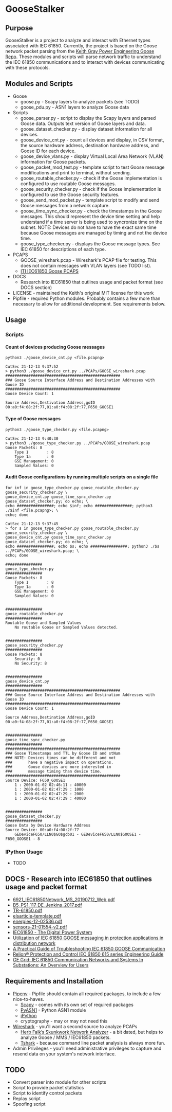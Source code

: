 # GooseStalker

## Purpose

GooseStalker is a project to analyze and interact with Ethernet types associated with IEC 61850. Currently, the project is based on the Goose network packet parsing from the [Keith Gray Power Engineering Goose Repo](https://github.com/keith-gray-powereng/goose). These modules and scripts will parse network traffic to understand the IEC 61850 communications and to interact with devices communicating with these protocols.

## Modules and Scripts

* Goose
  * goose.py - Scapy layers to analyze packets (see TODO)
  * goose_pdu.py - ASN1 layers to analyze Goose data
* Scripts
  * goose_parser.py - script to display the Scapy layers and parsed Goose data. Outputs text version of Goose layers and data.
  * goose_dataset_checker.py - display dataset information for all devices.
  * goose_device_cnt.py - count all devices and display, in CSV format, the source hardware address, destination hardware address, and Goose ID for each device.
  * goose_device_vlans.py - display Virtual Local Area Network (VLAN) information for Goose packets.
  * goose_packet_mod_test.py - template script to test Goose message modifications and print to terminal, without sending.
  * goose_routable_checker.py - check if the Goose implementation is configured to use routable Goose messages.
  * goose_security_checker.py - check if the Goose implementation is configured to use the Goose security features.
  * goose_send_mod_packet.py - template script to modify and send Goose messages from a network capture.
  * goose_time_sync_checker.py - check the timestamps in the Goose messages. This should represent the device time setting and help understand if a time server is being used to syncronize time on the subnet. NOTE: Devices do not have to have the exact same time because Goose messages are managed by timing and not the device time.
  * goose_type_checker.py - displays the Goose message types. See IEC 61850 for descriptions of each type.  
* PCAPS  
  * GOOSE_wireshark.pcap - Wireshark's PCAP file for testing. This does not contain messages with VLAN layers (see TODO list).
  * [ITI IEC61850 Goose PCAPS](https://github.com/ITI/ICS-Security-Tools/tree/master/pcaps/IEC61850)
* DOCS
  * Research into IEC61850 that outlines usage and packet format (see DOCS section)
* LICENSE - maintained the Keith's original MIT license for this work
* Pipfile - required Python modules. Probably contains a few more than necessary to allow for additional development. See requirements below.

## Usage

### Scripts

#### Count of devices producing Goose messages

```shell
python3 ./goose_device_cnt.py <file.pcapng>
```

```console
CutSec 21-12-13 9:37:52
> python3 ./goose_device_cnt.py ../PCAPs/GOOSE_wireshark.pcap
##################################################
### Goose Source Interface Address and Destination Addresses with Goose ID
##################################################
Goose Device Count: 1

Source Address,Destivation Address,goID
00:a0:f4:08:2f:77,01:a0:f4:08:2f:77,F650_GOOSE1
```

#### Type of Goose messages

```shell
python3 ./goose_type_checker.py <file.pcapng>
```

```console
CutSec 21-12-13 9:40:30
> python3 ./goose_type_checker.py ../PCAPs/GOOSE_wireshark.pcap
Goose Packets: 8
    Type 1        : 8
    Type 1a       : 0
    GSE Management: 0
    Sampled Values: 0
```

#### Audit Goose configurations by running multiple scripts on a single file

```shell
for inf in goose_type_checker.py goose_routable_checker.py goose_security_checker.py \
goose_device_cnt.py goose_time_sync_checker.py goose_dataset_checker.py; do echo; \
echo ################; echo $inf; echo ################; python3 ./$inf <file.pcapng>; \
echo; done
```

```console
CutSec 21-12-13 9:37:45
> for s in goose_type_checker.py goose_routable_checker.py goose_security_checker.py \ 
goose_device_cnt.py goose_time_sync_checker.py goose_dataset_checker.py; do echo; \ 
echo ################; echo $s; echo ################; python3 ./$s ../PCAPs/GOOSE_wireshark.pcap; \ 
echo; done

################
goose_type_checker.py
################
Goose Packets: 8
    Type 1        : 8
    Type 1a       : 0
    GSE Management: 0
    Sampled Values: 0


################
goose_routable_checker.py
################
Routable Goose and Sampled Values
    No routable Goose or Sampled Values detected.


################
goose_security_checker.py
################
Goose Packets: 8
    Security: 0
    No Security: 8


################
goose_device_cnt.py
################
##################################################
### Goose Source Interface Address and Destination Addresses with Goose ID
##################################################
Goose Device Count: 1

Source Address,Destination Address,goID
00:a0:f4:08:2f:77,01:a0:f4:08:2f:77,F650_GOOSE1


################
goose_time_sync_checker.py
################
##################################################
### Goose Timestamps and TTL by Goose ID and stNum
### NOTE: Devices times can be different and not
###       have a negative impact on operations.
###       Goose devices are more interested in
###       message timing than device time.
##################################################
Source Device: F650_GOOSE1
    1 : 2000-01-02 02:46:11 : 40000
    1 : 2000-01-02 02:47:29 : 1000
    1 : 2000-01-02 02:47:29 : 2000
    1 : 2000-01-02 02:47:29 : 40000


################
goose_dataset_checker.py
################
Goose Data by Device Hardware Address
Source Device: 00:a0:f4:08:2f:77
    GEDeviceF650/LLN0$GO$gcb01 - GEDeviceF650/LLN0$GOOSE1 - F650_GOOSE1 - 8
```

### IPython Usage

* TODO

## DOCS - Research into IEC61850 that outlines usage and packet format

* [6921_IEC61850Network_MS_20190712_Web.pdf](https://cms-cdn.selinc.com/assets/Literature/Publications/Technical%20Papers/6921_IEC61850Network_MS_20190712_Web.pdf?v=20190821-201111)
* [B5_PS1_117_DE_Jenkins_2017.pdf](https://www.researchgate.net/publication/339303436_How_to_hack_an_IEC_61850_system_or_protect_one)
* [TR-61850.pdf](https://www.fit.vut.cz/research/publication/11832/.en)
* [elsarticle-template.pdf](https://www.researchgate.net/publication/312327440_Interpreting_and_implementing_IEC_61850-90-5_Routed-Sampled_Value_and_Routed-GOOSE_protocols_for_IEEE_C371182_compliant_wide-area_synchrophasor_data_transfer)
* [energies-12-02536.pdf](https://www.mdpi.com/1996-1073/12/13/2536/pdf-vor)
* [sensors-21-01554-v2.pdf](https://www.mdpi.com/1424-8220/21/4/1554/pdf)
* [IEC61850 - The Digital Power System](https://www.cscos.com/wp-content/uploads/2019/01/Digital-Substations_Thompson.pdf)
* [Utilization of IEC 61850 GOOSE messaging in protection applications in distribution network](https://library.e.abb.com/public/dc853877595c4086ae649ca29924c0ec/Paper_GOOSE%20Utilisation%20in%20Protection.pdf)
* [A Practical Guide of Troubleshooting IEC 61850 GOOSE Communication](http://prorelay.tamu.edu/wp-content/uploads/sites/3/2017/04/A-Pratical-Guide-of-Troubleshooting-IEC-61850-GOOSE-communicaiton-Wei-Huang.pdf)
* [Relion® Protection and Control IEC 61850 615 series Engineering Guide](https://library.e.abb.com/public/3d6fbd4567e4bda6c1257b130056a8aa/IEC_61850_Engineering_Guide_756475_ENd.pdf)
* [GE Grid: IEC 61850 Communication Networks and Systems In Substations: An Overview for Users](https://www.gegridsolutions.com/multilin/journals/issues/spring09/iec61850.pdf)

## Requirements and Installation

* [Pipenv](https://docs.pipenv.org/) - Pipfile should contain all required packages, to include a few nice-to-haves.
  * [Scapy](https://github.com/secdev/scapy) - comes with its own set of required packages
  * [PyASN1](https://pypi.org/project/pyasn1/) - Python ASN1 module
  * [iPython](https://ipython.org/)
  * cryptography - may or may not need this
* [Wireshark](https://www.wireshark.org/) - you'll want a second source to analyze PCAPs
  * [Herb Falk’s Skunkwork Network Analyzer](http://www.otb-consultingservices.com/home/shop/skunkworks-network-analyzer/) - a bit dated, but helps to analyze Goose / MMS / IEC61850 packets.
  * [Tshark](https://www.wireshark.org/docs/man-pages/tshark.html) - because command line packet analysis is always more fun.
* Admin Privileges - you'll need administrative privileges to capture and resend data on your system's network interface. 

## TODO

* Convert parser into module for other scripts
* Script to provide packet statistics
* Script to identify control packets
* Replay script
* Spoofing script
